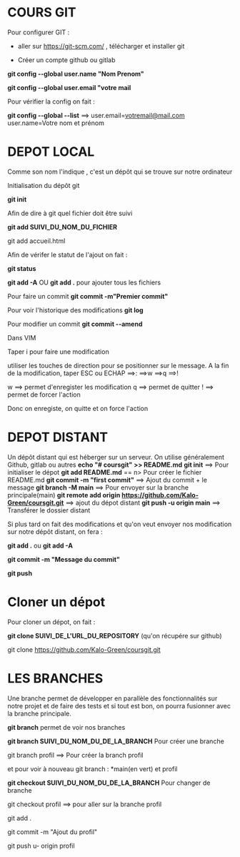 # COURS GIT

Pour configurer GIT : 

* aller sur https://git-scm.com/ , télécharger et installer git

* Créer un compte github ou gitlab

**git config --global user.name "Nom Prenom"**

**git config --global user.email "votre mail**

Pour vérifier la config on fait :

**git config --global --list** ==> user.email=votremail@mail.com user.name=Votre nom et prénom


# DEPOT LOCAL
Comme son nom l'indique , c'est un dépôt qui se trouve sur notre ordinateur

Initialisation du dépôt git

**git init**

Afin de dire à git quel fichier doit être suivi

**git add SUIVI_DU_NOM_DU_FICHIER**

git add accueil.html


Afin de vérifer le statut de l'ajout on fait :

**git status**

**git add -A** OU **git add .** pour ajouter tous les fichiers

Pour faire un commit
**git commit -m"Premier commit"**

Pour voir l'historique des modifications
**git log**

Pour modifier un commit 
**git commit --amend**

Dans VIM 

Taper i pour faire une modification

utiliser les touches de direction pour se positionner sur le message. A la fin de la modification, taper ESC ou ECHAP ==>: ==>w ==>q ==>!

w ==> permet d'enregister les modification
q ==> permet de quitter 
! ==> permet de forcer l'action

Donc on enregiste, on quitte et on force l'action

# DEPOT DISTANT
Un dépôt distant qui est héberger sur un serveur. On utilise généralement Github, gitlab ou autres
**echo "# coursgit" >> README.md**
**git init** ==> Pour initialiser le dépot
**git add README.md** == n> Pour créer le fichier README.md
**git commit -m "first commit"** ==> Ajout du commit + le message
**git branch -M main** ==> Pour envoyer sur la branche principale(main)
**git remote add origin https://github.com/Kalo-Green/coursgit.git** ==> ajout du dépot distant
**git push -u origin main** ==> Transférer le dossier distant

Si plus tard on fait des modifications et qu'on veut envoyer nos modification sur notre dépôt distant, on fera :

**git add .** ou **git add -A**

**git commit -m "Message du commit"**

**git push**

# Cloner un dépot

Pour cloner un dépot, on fait :

**git clone SUIVI_DE_L'URL_DU_REPOSITORY** (qu'on récupére sur github) 

git clone https://github.com/Kalo-Green/coursgit.git

# LES BRANCHES 

Une branche permet de développer en parallèle des fonctionnalités sur notre projet et de faire des tests et si tout est bon, on pourra fusionner avec la branche principale.

**git branch** permet de voir nos branches

**git branch SUIVI_DU_NOM_DU_DE_LA_BRANCH** Pour créer une branche

git branch profil ==> Pour créer la branch profil

et pour voir à nouveau git branch : *main(en vert) et profil

**git checkout SUIVI_DU_NOM_DU_DE_LA_BRANCH** Pour changer de branche

git checkout profil ==> pour aller sur la branche profil

git add .

git commit -m "Ajout du profil"

git push u- origin profil


